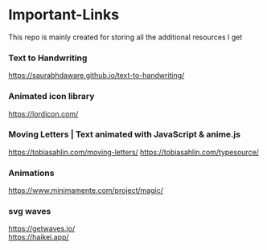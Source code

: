 # Important-Links
This repo is mainly created for storing all the additional resources I get 


###  Text to Handwriting
https://saurabhdaware.github.io/text-to-handwriting/

### Animated icon library 
https://lordicon.com/

### Moving Letters | Text animated with JavaScript & anime.js
https://tobiasahlin.com/moving-letters/
https://tobiasahlin.com/typesource/

### Animations
https://www.minimamente.com/project/magic/


### svg waves 
https://getwaves.io/  \
https://haikei.app/
